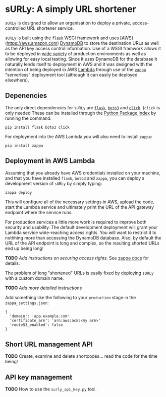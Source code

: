 # sURLy: A simply URL shortener

`sURLy` is designed to allow an organisation to deploy a private,
access-controlled URL shortener service.

`sURLy` is built using the
[`flask`](https://palletsprojects.com/p/flask/) WSGI framework and uses 
[AWS}(https://aws.amazon.com) [DynamoDB](https://aws.amazon.com/dynamodb/)
to store the destination URLs as well as the API key access control
information. Use of a WSGI framwork allows it to be deployed in
[wide variety](https://wsgi.readthedocs.io/en/latest/servers.html) of
production environments as well as allowing for easy local
testing. Since it uses DynamoDB for the database it naturally lends
itself to deployment in AWS and it was designed with the intention of
being deployed in AWS [Lambda](https://aws.amazon.com/lambda/) through
use of the [`zappa`](https://github.com/Miserlou/Zappa) "serverless"
deployment tool (although it can easily be deployed elsewhere).

## Depenencies

The only direct dependencies for `sURLy` are
[`flask`](https://palletsprojects.com/p/flask/),
[`boto3`](https://boto3.amazonaws.com/v1/documentation/api/latest/index.html)
and [`click`](https://click.palletsprojects.com/). (`click` is only
needed These
can be installed through the [Python Package Index](https://pypi.org)
by running the command:
```
pip install flask boto3 click
```

For deployment into the AWS Lambda you will also need to install
`zappa`:
```
pip install zappa
```

## Deployment in AWS Lambda

Assuming that you already have AWS credentials installed on your
machine, and that you have installed `flask`, `boto3` and `zappa`, you
can deploy a development version of `sURLy` by simply typing:
```
zappa deploy
```

This will configure all of the necessary settings in AWS, upload the
code, start the Lambda service and ultimately print the URL of the API
gateway endpoint where the service runs.

For production services a little more work is required to improve both
security and usability. The default development deployment will grant
your Lambda service wide-reaching access rights. You will want to
restrict it to nothhing more than accessing the DynamoDB
database. Also, by default the URL of the API endpoint is long and
complex, so the resulting shorted URLs end up being long!

**TODO** _Add instructions on securing access rights._ See [zappa docs](https://github.com/Miserlou/Zappa#custom-aws-iam-roles-and-policies-for-deployment)
for details.

The problem of long "shortened" URLs is easily fixed by deploying
`sURLy` with a custom domain name. 

**TODO** _Add more detailed instructions_

Add something like the following to your `production` stage in the
`zappa_settings.json`:
```
{
  'domain': 'app.example.com'
  'certificate_arn': 'arn:aws:acm:<my arn>'
  'route53_enabled': false
}
```

## Short URL management API

**TODO** Create, examine and delete shortcodes... read the code for
the time being!

## API key management

**TODO** How to use the `surly_api_key.py` tool.



